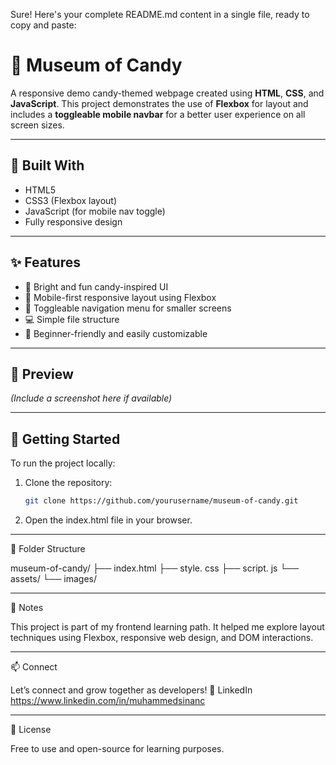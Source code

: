Sure! Here's your complete README.md content in a single file, ready to copy and paste:

# 🍭 Museum of Candy

A responsive demo candy-themed webpage created using **HTML**, **CSS**, and **JavaScript**. This project demonstrates the use of **Flexbox** for layout and includes a **toggleable mobile navbar** for a better user experience on all screen sizes.

---

## 🧱 Built With

- HTML5  
- CSS3 (Flexbox layout)  
- JavaScript (for mobile nav toggle)  
- Fully responsive design

---

## ✨ Features

- 🍬 Bright and fun candy-inspired UI  
- 📱 Mobile-first responsive layout using Flexbox  
- 🍭 Toggleable navigation menu for smaller screens  
- 💻 Simple file structure  
- 🚀 Beginner-friendly and easily customizable

---

## 📸 Preview

*(Include a screenshot here if available)*

---

## 🚀 Getting Started

To run the project locally:

1. Clone the repository:  
   ```bash
   git clone https://github.com/yourusername/museum-of-candy.git

2. Open the index.html file in your browser.




---

📂 Folder Structure

museum-of-candy/
├── index.html
├── style. css
├── script. js
└── assets/
    └── images/


---

📌 Notes

This project is part of my frontend learning path.
It helped me explore layout techniques using Flexbox, responsive web design, and DOM interactions.


---

📫 Connect

Let’s connect and grow together as developers!
🔗 LinkedIn
https://www.linkedin.com/in/muhammedsinanc

---

📄 License

Free to use and open-source for learning purposes.
